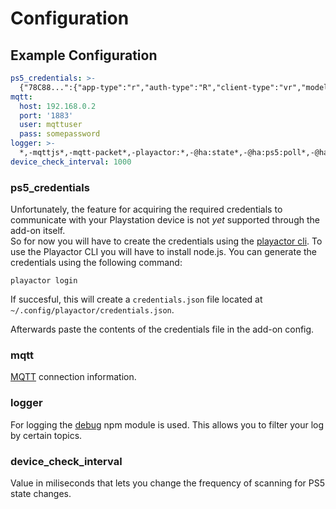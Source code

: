 # Configuration

## Example Configuration
```yaml
ps5_credentials: >-
  {"78C88...":{"app-type":"r","auth-type":"R","client-type":"vr","model":"w","user-credential":"36329...","accountId":"4....","registration":{"AP-Bssid":"313...","AP-Name":"PS5","PS5-Mac":"78c881...","PS5-RegistKey":"6438386....","PS5-Nickname":"PS5-087","RP-KeyType":"2","RP-Key":"008664a2c57b2045...."}}}
mqtt:
  host: 192.168.0.2
  port: '1883'
  user: mqttuser
  pass: somepassword
logger: >-
  *,-mqttjs*,-mqtt-packet*,-playactor:*,-@ha:state*,-@ha:ps5:poll*,-@ha:ps5:check*
device_check_interval: 1000
```

### ps5_credentials

Unfortunately, the feature for acquiring the required credentials to communicate with your Playstation device is not *yet* supported through the add-on itself.
<br>
So for now you will have to create the credentials using the [playactor cli](https://github.com/dhleong/playactor). To use the Playactor CLI you will have to install node.js. You can generate the credentials using the following command:

```
playactor login
```

If succesful, this will create a `credentials.json` file located at `~/.config/playactor/credentials.json`.

Afterwards paste the contents of the credentials file in the add-on config.

### mqtt
[MQTT](https://www.home-assistant.io/integrations/mqtt/) connection information.

### logger
For logging the [debug](https://github.com/debug-js/debug) npm module is used. This allows you to filter your log by certain topics.

### device_check_interval
Value in miliseconds that lets you change the frequency of scanning for PS5 state changes. 